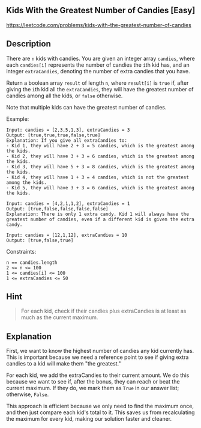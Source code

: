 ## Kids With the Greatest Number of Candies [Easy]
https://leetcode.com/problems/kids-with-the-greatest-number-of-candies

## Description

There are `n` kids with candies. You are given an integer array `candies`, where each `candies[i]` represents the number of candies the `i`th kid has, and an integer `extraCandies`, denoting the number of extra candies that you have.

Return a boolean array `result` of length `n`, where `result[i]` is `true` if, after giving the `i`th kid all the `extraCandies`, they will have the greatest number of candies among all the kids, or `false` otherwise.

Note that multiple kids can have the greatest number of candies.

Example:
```
Input: candies = [2,3,5,1,3], extraCandies = 3
Output: [true,true,true,false,true]
Explanation: If you give all extraCandies to:
- Kid 1, they will have 2 + 3 = 5 candies, which is the greatest among the kids.
- Kid 2, they will have 3 + 3 = 6 candies, which is the greatest among the kids.
- Kid 3, they will have 5 + 3 = 8 candies, which is the greatest among the kids.
- Kid 4, they will have 1 + 3 = 4 candies, which is not the greatest among the kids.
- Kid 5, they will have 3 + 3 = 6 candies, which is the greatest among the kids.

Input: candies = [4,2,1,1,2], extraCandies = 1
Output: [true,false,false,false,false]
Explanation: There is only 1 extra candy. Kid 1 will always have the greatest number of candies, even if a different kid is given the extra candy.

Input: candies = [12,1,12], extraCandies = 10
Output: [true,false,true]
```

Constraints:
```
n == candies.length
2 <= n <= 100
1 <= candies[i] <= 100
1 <= extraCandies <= 50
```


## Hint

> For each kid, check if their candies plus extraCandies is at least as much as the current maximum.

## Explanation

  
First, we want to know the highest number of candies any kid currently has. This is important because we need a reference point to see if giving extra candies to a kid will make them "the greatest."

For each kid, we add the extraCandies to their current amount. We do this because we want to see if, after the bonus, they can reach or beat the current maximum. If they do, we mark them as `True` in our answer list; otherwise, `False`.

This approach is efficient because we only need to find the maximum once, and then just compare each kid's total to it. This saves us from recalculating the maximum for every kid, making our solution faster and cleaner. 